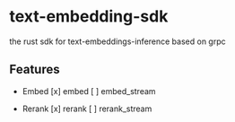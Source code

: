 # text-embedding-sdk
the rust sdk for text-embeddings-inference based on grpc

## Features

* Embed
    [x] embed 
    [ ] embed_stream

* Rerank
    [x] rerank
    [ ] rerank_stream
